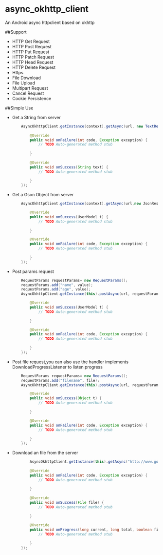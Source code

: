 # async_okhttp_client
An Android async httpclient  based on okhttp

##Support
* HTTP Get Request
* HTTP Post Request
* HTTP Put Request
* HTTP Patch Request
* HTTP Head Request
* HTTP Delete Request
* Https
* File Download
* File Upload
* Multipart Request
* Cancel Request
* Cookie Persistence

##Simple Use
* Get a String from server

  	```java
  		AsyncOkhttpClient.getInstance(context).getAsync(url, new TextResponseHandler() {
			
			@Override
			public void onFailure(int code, Exception exception) {
				// TODO Auto-generated method stub
				
			}
			
			@Override
			public void onSuccess(String text) {
				// TODO Auto-generated method stub
				
			}
		});
	```
* Get a Gson Object from server

  	```java
  		AsyncOkhttpClient.getInstance(context).getAsync(url,new JsonResponseHandler<UserModel>() {

			@Override
			public void onSuccess(UserModel t) {
				// TODO Auto-generated method stub
				
			}

			@Override
			public void onFailure(int code, Exception exception) {
				// TODO Auto-generated method stub
				
			}
		});
  	```
* Post params request

  	```java
		RequestParams requestParams= new RequestParams();
		requestParams.add("name", value);
		requestParams.add("age", value);
		AsyncOkhttpClient.getInstance(this).postAsync(url, requestParams, new JsonResponseHandler<UserModel>() {

			@Override
			public void onSuccess(UserModel t) {
				// TODO Auto-generated method stub
				
			}

			@Override
			public void onFailure(int code, Exception exception) {
				// TODO Auto-generated method stub
				
			}
		});
	```
* Post file request,you can also use the handler implements DownloadProgressListener to listen progress

  	```java
		RequestParams requestParams= new RequestParams();
		requestParams.add("filename", file);
		AsyncOkhttpClient.getInstance(this).postAsync(url, requestParams, new JsonResponseHandler<Object>() {

			@Override
			public void onSuccess(Object t) {
				// TODO Auto-generated method stub
				
			}

			@Override
			public void onFailure(int code, Exception exception) {
				// TODO Auto-generated method stub
				
			}
		});
	```
* Download an file from the server

	```java
			AsyncOkhttpClient.getInstance(this).getAsync("http://www.google.com", new FileResponseHandler(file) {
			
			@Override
			public void onFailure(int code, Exception exception) {
				// TODO Auto-generated method stub
				
			}
			
			@Override
			public void onSuccess(File file) {
				// TODO Auto-generated method stub
				
			}
			
			@Override
			public void onProgress(long current, long total, boolean finish) {
				// TODO Auto-generated method stub
				
			}
		});
	```
